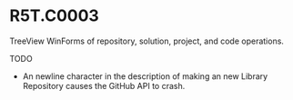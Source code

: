 # R5T.C0003
TreeView WinForms of repository, solution, project, and code operations.


TODO

* An newline character in the description of making an new Library Repository causes the GitHub API to crash.